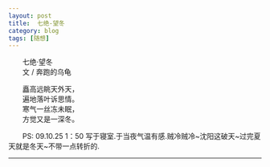 ```yaml
---
layout: post  
title:  七绝-望冬  
category: blog  
tags: [随想]  
---
```

&emsp;&emsp;七绝·望冬　  
&emsp;&emsp;文 / 奔跑的乌龟  

&emsp;&emsp;矗高远眺天外天，  
&emsp;&emsp;遍地落叶诉思情。  
&emsp;&emsp;寒气一丝冻未眠，  
&emsp;&emsp;方觉又是一深冬。  

&emsp;&emsp;PS: 09.10.25  1：50 写于寝室.于当夜气温有感.贼冷贼冷~沈阳这破天~过完夏天就是冬天~不带一点转折的.
- - -
